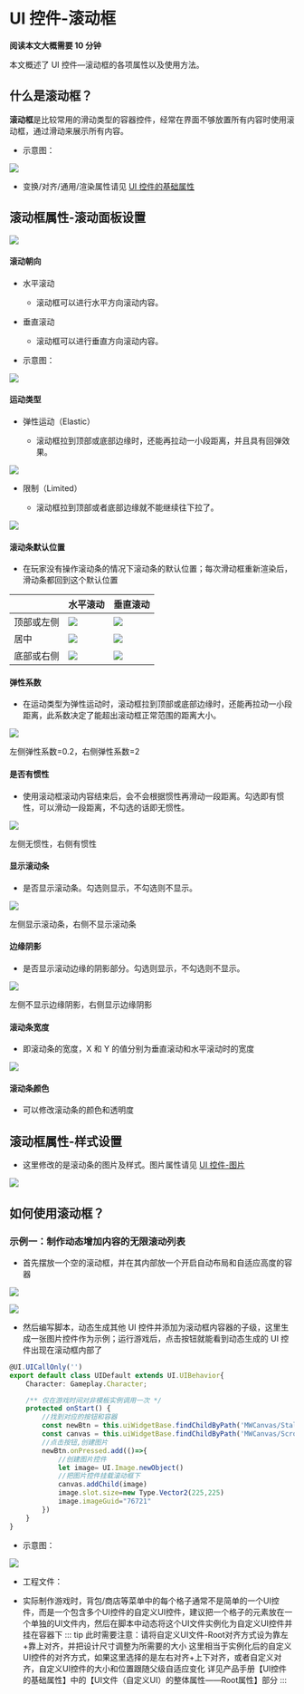 # UI 控件-滚动框

**阅读本文大概需要 10 分钟**

本文概述了 UI 控件—滚动框的各项属性以及使用方法。

## 什么是**滚动框**？

**滚动框**是比较常用的滑动类型的容器控件，经常在界面不够放置所有内容时使用滚动框，通过滑动来展示所有内容。

- 示意图：

![](https://wstatic-a1.233leyuan.com/productdocs/static/boxcnOLK02sV1ecT9OtnS1rBPZz.gif)

- 变换/对齐/通用/渲染属性请见 [UI 控件的基础属性](https://docs.ark.online/UI/UIWidget-BaseProperties.html)

## 滚动框属性-滚动面板设置

![](https://wstatic-a1.233leyuan.com/productdocs/static/boxcnFun5JvW35J1Hs85yIxcMhe.png)

#### 滚动朝向

- 水平滚动

  - 滚动框可以进行水平方向滚动内容。
- 垂直滚动

  - 滚动框可以进行垂直方向滚动内容。
- 示意图：

![](https://wstatic-a1.233leyuan.com/productdocs/static/boxcnOlEWSSfXIN1LWDnwFIeuwh.gif)

#### 运动类型

- 弹性运动（Elastic）

  - 滚动框拉到顶部或底部边缘时，还能再拉动一小段距离，并且具有回弹效果。

![](https://wstatic-a1.233leyuan.com/productdocs/static/boxcnvYrx3qcx2WLUTEdsauIpnc.gif)

- 限制（Limited）

  - 滚动框拉到顶部或者底部边缘就不能继续往下拉了。

![](https://wstatic-a1.233leyuan.com/productdocs/static/boxcnlvV3CHJJfWiQ6dPhPVRMDf.gif)

#### 滚动条默认位置

- 在玩家没有操作滚动条的情况下滚动条的默认位置；每次滑动框重新渲染后，滑动条都回到这个默认位置

|            | 水平滚动                                    | 垂直滚动                                    |
| ---------- | ------------------------------------------- | ------------------------------------------- |
| 顶部或左侧 | ![](https://wstatic-a1.233leyuan.com/productdocs/static/boxcnebB9XJZ9YKl7d5jbcgqrcd.png) | ![](https://wstatic-a1.233leyuan.com/productdocs/static/boxcnjeLX8j5ZtKKHiy8OGrApRc.png) |
| 居中       | ![](https://wstatic-a1.233leyuan.com/productdocs/static/boxcnoqYG3QSXoBfbpIkOMnr8kh.png) | ![](https://wstatic-a1.233leyuan.com/productdocs/static/boxcndNbO45MMAln9Lsd5BowWmc.png) |
| 底部或右侧 | ![](https://wstatic-a1.233leyuan.com/productdocs/static/boxcnLzpmO9FQW9baQa4DS46cWb.png) | ![](https://wstatic-a1.233leyuan.com/productdocs/static/boxcnUNSPxFNIwvKIjGtBRiyGVe.png) |

#### 弹性系数

- 在运动类型为弹性运动时，滚动框拉到顶部或底部边缘时，还能再拉动一小段距离，此系数决定了能超出滚动框正常范围的距离大小。

![](https://wstatic-a1.233leyuan.com/productdocs/static/boxcnnxgGUBibsi4knIX0aY1Lrg.gif)

左侧弹性系数=0.2，右侧弹性系数=2

#### 是否有惯性

- 使用滚动框滚动内容结束后，会不会根据惯性再滑动一段距离。勾选即有惯性，可以滑动一段距离，不勾选的话即无惯性。

![](https://wstatic-a1.233leyuan.com/productdocs/static/boxcn0n3r8YpG49oJOn72KtjsGf.gif)

左侧无惯性，右侧有惯性

#### 显示滚动条

- 是否显示滚动条。勾选则显示，不勾选则不显示。

![](https://wstatic-a1.233leyuan.com/productdocs/static/boxcnBugWniVX8KOemAXagJLBJc.png)

左侧显示滚动条，右侧不显示滚动条

#### 边缘阴影

- 是否显示滚动边缘的阴影部分。勾选则显示，不勾选则不显示。

![](https://wstatic-a1.233leyuan.com/productdocs/static/boxcnBYWbgv7KmeCR5cwDZ9H04g.gif)

左侧不显示边缘阴影，右侧显示边缘阴影

#### 滚动条宽度

- 即滚动条的宽度，X 和 Y 的值分别为垂直滚动和水平滚动时的宽度

![](https://wstatic-a1.233leyuan.com/productdocs/static/boxcne1nkXy6uP3dknlFoMj5hHg.gif)

#### 滚动条颜色

- 可以修改滚动条的颜色和透明度

## 滚动框属性-样式设置

- 这里修改的是滚动条的图片及样式。图片属性请见 [UI 控件-图片](https://meta.feishu.cn/wiki/wikcnFg4z5zLX0puYIncTBIJGtf)

![](https://wstatic-a1.233leyuan.com/productdocs/static/boxcn4QjLI6cVQzLHcMgsy9UHAf.png)

## 如何使用滚动框？

### 示例一：制作动态增加内容的无限滚动列表

- 首先摆放一个空的滚动框，并在其内部放一个开启自动布局和自适应高度的容器

![](https://wstatic-a1.233leyuan.com/productdocs/static/boxcnGHdy0MOpktpGpRFgrU8MqK.png)

![](https://wstatic-a1.233leyuan.com/productdocs/static/boxcnYp08CtOCzC0VcQJVk6cJmP.png)

- 然后编写脚本，动态生成其他 UI 控件并添加为滚动框内容器的子级，这里生成一张图片控件作为示例；运行游戏后，点击按钮就能看到动态生成的 UI 控件出现在滚动框内部了

```ts
@UI.UICallOnly('')
export default class UIDefault extends UI.UIBehavior{
    Character: Gameplay.Character;

    /** 仅在游戏时间对非模板实例调用一次 */
    protected onStart() { 
        //找到对应的按钮和容器
        const newBtn = this.uiWidgetBase.findChildByPath('MWCanvas/StaleButton') as UI.StaleButton
        const canvas = this.uiWidgetBase.findChildByPath('MWCanvas/ScrollBox/Canvas') as UI.Canvas
        //点击按钮,创建图片
        newBtn.onPressed.add(()=>{
            //创建图片控件
            let image= UI.Image.newObject()
            //把图片控件挂载滚动框下
            canvas.addChild(image)
            image.slot.size=new Type.Vector2(225,225)
            image.imageGuid="76721"
        })  
    }
}
```

- 示意图：

![](https://wstatic-a1.233leyuan.com/productdocs/static/boxcn8b9vo8R52rBLLp9iRw0ZLc.gif)

- 工程文件：

- 实际制作游戏时，背包/商店等菜单中的每个格子通常不是简单的一个UI控件，而是一个包含多个UI控件的自定义UI控件，建议把一个格子的元素放在一个单独的UI文件内，然后在脚本中动态将这个UI文件实例化为自定义UI控件并挂在容器下
::: tip
此时需要注意：请将自定义UI文件-Root对齐方式设为靠左+靠上对齐，并把设计尺寸调整为所需要的大小
这里相当于实例化后的自定义UI控件的对齐方式，如果这里选择的是左右对齐+上下对齐，或者自定义对齐，自定义UI控件的大小和位置跟随父级自适应变化
详见产品手册【UI控件的基础属性】中的【UI文件（自定义UI）的整体属性——Root属性】部分
:::

